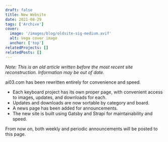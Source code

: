 ```yaml
---
draft: false
title: New Website
date: 2021-08-29
tags: ['Archive']
cover:
  image: '/images/blog/oldsite-sig-medium.avif'
  alt: Vega cover image
  anchor: ['top']
relatedProjects: []
relatedPosts: []
---
```

*Note: This is an old article written before the most recent site reconstruction.*
*Information may be out of date.*

ai03.com has been rewritten entirely for convenience and speed.

- Each keyboard project has its own proper page, with convenient access to images, updates, and downloads for each.
- Updates and downloads are now sortable by category and board.
- A news page has been added for announcements.
- The new site is built using Gatsby and Strapi for maintainability and speed.

From now on, both weekly and periodic announcements will be posted to this page.